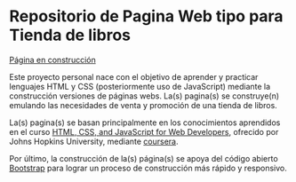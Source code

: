 # Repositorio de Pagina Web tipo para Tienda de libros

[Página en construcción](https://sdurnany.github.io/web-page-libros/project/)

Este proyecto personal nace con el objetivo de aprender y practicar lenguajes HTML y CSS (posteriormente uso de JavaScript) mediante la construcción versiones de páginas webs. La(s) pagina(s) se construye(n) emulando las necesidades de venta y promoción de una tienda de libros.

La(s) pagina(s) se basan principalmente en los conocimientos aprendidos en el curso [HTML, CSS, and JavaScript for Web Developers](https://es.coursera.org/learn/html-css-javascript-for-web-developers), ofrecido por Johns Hopkins University, mediante [coursera](https://es.coursera.org/).

Por último, la construcción de la(s) página(s) se apoya del código abierto [Bootstrap](https://getbootstrap.com/) para lograr un proceso de construcción más rápido y responsivo.
